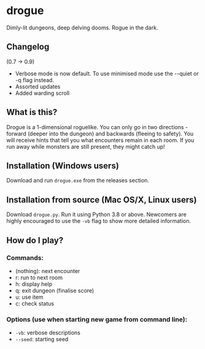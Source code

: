 # drogue
Dimly-lit dungeons, deep delving dooms. Rogue in the dark.

## Changelog
(0.7 -> 0.9)
* Verbose mode is now default. To use minimised mode use the --quiet or -q flag instead.
* Assorted updates
* Added warding scroll

## What is this?
Drogue is a 1-dimensional roguelike. You can only go in two directions - forward (deeper into the dungeon) and backwards (fleeing to safety). You will receive hints that tell you what encounters remain in each room. If you run away while monsters are still present, they might catch up!

## Installation (Windows users)
Download and run `drogue.exe` from the releases section.

## Installation from source (Mac OS/X, Linux users)
Download `drogue.py`. Run it using Python 3.8 or above. Newcomers are highly encouraged to use the `-vb` flag to show more detailed information.

## How do I play?
### Commands:
* (nothing): next encounter
* r: run to next room
* h: display help
* q: exit dungeon (finalise score)
* u: use item
* c: check status

### Options (use when starting new game from command line):
* `-vb`: verbose descriptions
* `--seed`: starting seed
